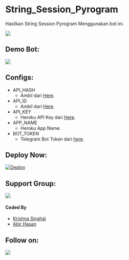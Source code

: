 # String_Session_Pyrogram
Hasilkan String Session Pyrogram Menggunakan bot ini.

<a href="https://t.me/FJ_GAMING"><img src="https://img.shields.io/badge/Telegram-Owner-blue.svg?logo=telegram"></a>

## Demo Bot:
<a href="https://t.me/Get_String_Pyrogrambot"><img src="https://img.shields.io/badge/Telegram-Bot-blue.svg?logo=telegram"></a>

## Configs:
- API_HASH
  - Ambil dari [Here](https://my.telegram.org).
- API_ID
  - Ambil dari [Here](https://my.telegram.org).
- API_KEY
  - Heroku API Key dari [Here](https://dashboard.heroku.com/account).
- APP_NAME
  - Heroku App Name.
- BOT_TOKEN
  - Telegram Bot Token dari [here](https://t.me/BotFather).

## Deploy Now:
[![Deploy](https://www.herokucdn.com/deploy/button.svg)](https://heroku.com/deploy?template=https://github.com/fjgaming213/String_Session_Pyrogram)

## Support Group:
<a href="https://t.me/KingUserbotSupport"><img src="https://img.shields.io/badge/Telegram-Join%20Telegram%20Group-blue.svg?logo=telegram"></a>

#### Coded By
- [Krishna Singhal](https://github.com/Krishna-Singhal)
- [Abir Hasan](https://github.com/AbirHasan2005)

## Follow on:
<p align="left">
<a href="https://instagram.com/fj_gaming212"><img src="https://img.shields.io/badge/Instagram-Follow%20on%20Instagram-important.svg?logo=instagram"></a>
</p>
